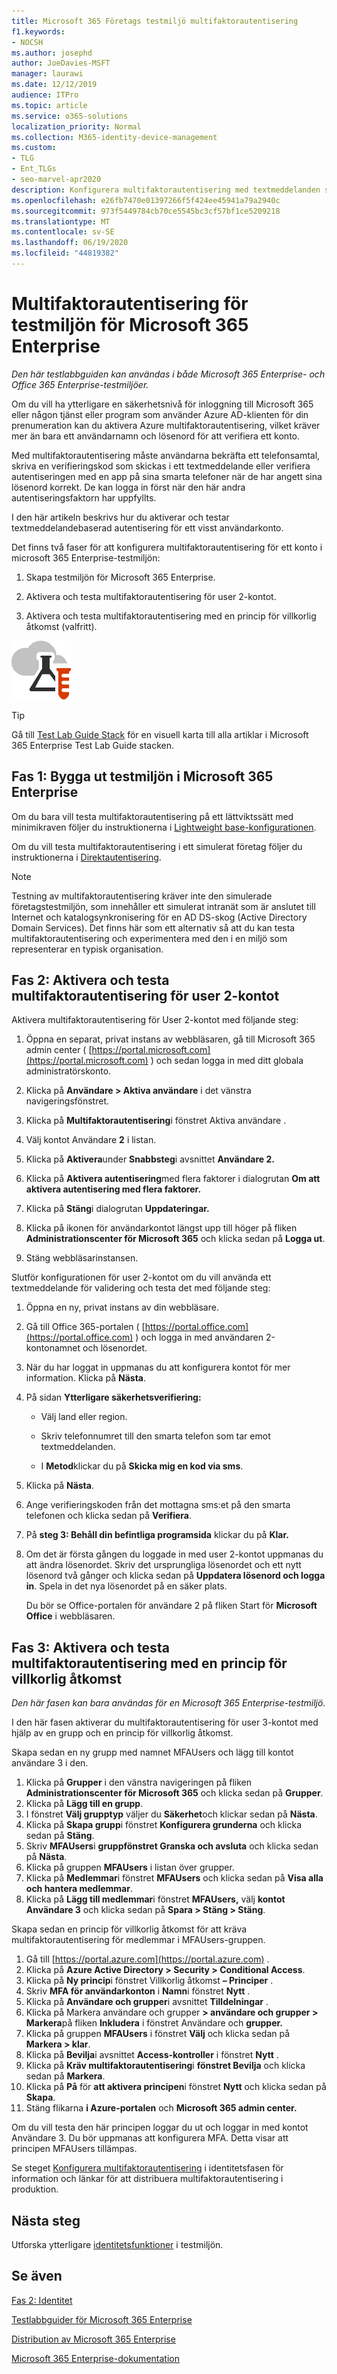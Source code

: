 ```yaml
---
title: Microsoft 365 Företags testmiljö multifaktorautentisering
f1.keywords:
- NOCSH
ms.author: josephd
author: JoeDavies-MSFT
manager: laurawi
ms.date: 12/12/2019
audience: ITPro
ms.topic: article
ms.service: o365-solutions
localization_priority: Normal
ms.collection: M365-identity-device-management
ms.custom:
- TLG
- Ent_TLGs
- seo-marvel-apr2020
description: Konfigurera multifaktorautentisering med textmeddelanden som skickas till en smart telefon i testmiljön för Microsoft 365 Enterprise.
ms.openlocfilehash: e26fb7470e01397266f5f424ee45941a79a2940c
ms.sourcegitcommit: 973f5449784cb70ce5545bc3cf57bf1ce5209218
ms.translationtype: MT
ms.contentlocale: sv-SE
ms.lasthandoff: 06/19/2020
ms.locfileid: "44819382"
---
```

# <a name="multi-factor-authentication-for-your-microsoft-365-enterprise-test-environment"></a>Multifaktorautentisering för testmiljön för Microsoft 365 Enterprise

*Den här testlabbguiden kan användas i både Microsoft 365 Enterprise- och Office 365 Enterprise-testmiljöer.*

Om du vill ha ytterligare en säkerhetsnivå för inloggning till Microsoft 365 eller någon tjänst eller program som använder Azure AD-klienten för din prenumeration kan du aktivera Azure multifaktorautentisering, vilket kräver mer än bara ett användarnamn och lösenord för att verifiera ett konto. 

Med multifaktorautentisering måste användarna bekräfta ett telefonsamtal, skriva en verifieringskod som skickas i ett textmeddelande eller verifiera autentiseringen med en app på sina smarta telefoner när de har angett sina lösenord korrekt. De kan logga in först när den här andra autentiseringsfaktorn har uppfyllts. 
  
I den här artikeln beskrivs hur du aktiverar och testar textmeddelandebaserad autentisering för ett visst användarkonto.
  
Det finns två faser för att konfigurera multifaktorautentisering för ett konto i microsoft 365 Enterprise-testmiljön:
  
1. Skapa testmiljön för Microsoft 365 Enterprise.
    
2. Aktivera och testa multifaktorautentisering för user 2-kontot.

3. Aktivera och testa multifaktorautentisering med en princip för villkorlig åtkomst (valfritt).

![Testlabbguider för Microsoft Cloud](../media/m365-enterprise-test-lab-guides/cloud-tlg-icon.png) 
    
> [!TIP]
> Gå till [Test Lab Guide Stack](../media/m365-enterprise-test-lab-guides/Microsoft365EnterpriseTLGStack.pdf) för en visuell karta till alla artiklar i Microsoft 365 Enterprise Test Lab Guide stacken.
  
## <a name="phase-1-build-out-your-microsoft-365-enterprise-test-environment"></a>Fas 1: Bygga ut testmiljön i Microsoft 365 Enterprise

Om du bara vill testa multifaktorautentisering på ett lättviktssätt med minimikraven följer du instruktionerna i [Lightweight base-konfigurationen](lightweight-base-configuration-microsoft-365-enterprise.md).
  
Om du vill testa multifaktorautentisering i ett simulerat företag följer du instruktionerna i [Direktautentisering](pass-through-auth-m365-ent-test-environment.md).
  
> [!NOTE]
> Testning av multifaktorautentisering kräver inte den simulerade företagstestmiljön, som innehåller ett simulerat intranät som är anslutet till Internet och katalogsynkronisering för en AD DS-skog (Active Directory Domain Services). Det finns här som ett alternativ så att du kan testa multifaktorautentisering och experimentera med den i en miljö som representerar en typisk organisation. 
  
## <a name="phase-2-enable-and-test-multi-factor-authentication-for-the-user-2-account"></a>Fas 2: Aktivera och testa multifaktorautentisering för user 2-kontot

Aktivera multifaktorautentisering för User 2-kontot med följande steg:
  
1. Öppna en separat, privat instans av webbläsaren, gå till Microsoft 365 admin center ( [https://portal.microsoft.com](https://portal.microsoft.com) ) och sedan logga in med ditt globala administratörskonto.
    
2. Klicka på **Användare > Aktiva användare** i det vänstra navigeringsfönstret.
    
3. Klicka på **Multifaktorautentisering**i fönstret Aktiva användare .
    
4. Välj kontot Användare **2** i listan.
    
5. Klicka på **Aktivera**under **Snabbsteg**i avsnittet **Användare 2.**
    
6. Klicka på **Aktivera autentisering**med flera faktorer i dialogrutan **Om att aktivera autentisering med flera faktorer.**
    
7. Klicka på **Stäng**i dialogrutan **Uppdateringar.**
    
8. Klicka på ikonen för användarkontot längst upp till höger på fliken **Administrationscenter för Microsoft 365** och klicka sedan på **Logga ut**.
    
9. Stäng webbläsarinstansen.
   
Slutför konfigurationen för user 2-kontot om du vill använda ett textmeddelande för validering och testa det med följande steg:
  
1. Öppna en ny, privat instans av din webbläsare.
    
2. Gå till Office 365-portalen ( [https://portal.office.com](https://portal.office.com) ) och logga in med användaren 2-kontonamnet och lösenordet.
    
3. När du har loggat in uppmanas du att konfigurera kontot för mer information. Klicka på **Nästa**.
    
4. På sidan **Ytterligare säkerhetsverifiering:**
    
   - Välj land eller region.
    
   - Skriv telefonnumret till den smarta telefon som tar emot textmeddelanden.
    
   - I **Metod**klickar du på **Skicka mig en kod via sms**.
    
5. Klicka på **Nästa**.
    
6. Ange verifieringskoden från det mottagna sms:et på den smarta telefonen och klicka sedan på **Verifiera**.
    
7. På **steg 3: Behåll din befintliga programsida** klickar du på **Klar.**
    
8. Om det är första gången du loggade in med user 2-kontot uppmanas du att ändra lösenordet. Skriv det ursprungliga lösenordet och ett nytt lösenord två gånger och klicka sedan på **Uppdatera lösenord och logga in**. Spela in det nya lösenordet på en säker plats.
    
    Du bör se Office-portalen för användare 2 på fliken Start för **Microsoft Office** i webbläsaren.

## <a name="phase-3-enable-and-test-multi-factor-authentication-with-a-conditional-access-policy"></a>Fas 3: Aktivera och testa multifaktorautentisering med en princip för villkorlig åtkomst

*Den här fasen kan bara användas för en Microsoft 365 Enterprise-testmiljö.*

I den här fasen aktiverar du multifaktorautentisering för user 3-kontot med hjälp av en grupp och en princip för villkorlig åtkomst.

Skapa sedan en ny grupp med namnet MFAUsers och lägg till kontot användare 3 i den.

1. Klicka på **Grupper** i den vänstra navigeringen på fliken **Administrationscenter för Microsoft 365** och klicka sedan på **Grupper**.
2. Klicka på **Lägg till en grupp**.
3. I fönstret **Välj grupptyp** väljer du **Säkerhet**och klickar sedan på **Nästa**.
4. Klicka på **Skapa grupp**i fönstret **Konfigurera grunderna** och klicka sedan på **Stäng**.
5. Skriv **MFAUsers**i **gruppfönstret Granska och avsluta** och klicka sedan på **Nästa**.
6. Klicka på gruppen **MFAUsers** i listan över grupper.
7. Klicka på **Medlemmar**i fönstret **MFAUsers** och klicka sedan på **Visa alla och hantera medlemmar**.
8. Klicka på **Lägg till medlemmar**i fönstret **MFAUsers,** välj **kontot Användare 3** och klicka sedan på **Spara > Stäng > Stäng**.

Skapa sedan en princip för villkorlig åtkomst för att kräva multifaktorautentisering för medlemmar i MFAUsers-gruppen.

1. Gå till [https://portal.azure.com](https://portal.azure.com) .
2. Klicka på **Azure Active Directory > Security > Conditional Access**.
3. Klicka på **Ny princip**i fönstret Villkorlig åtkomst **– Principer** .
4. Skriv **MFA för användarkonton** i **Namn**i fönstret **Nytt** .
5. Klicka på **Användare och grupper**i avsnittet **Tilldelningar** .
6. Klicka på Markera användare och grupper **> användare och grupper > Markera**på fliken **Inkludera** i fönstret Användare och **grupper.**
7. Klicka på gruppen **MFAUsers** i fönstret **Välj** och klicka sedan på **Markera > klar**.
8. Klicka på **Bevilja**i avsnittet **Access-kontroller** i fönstret **Nytt** .
9. Klicka på **Kräv multifaktorautentisering**i **fönstret Bevilja** och klicka sedan på **Markera**.
10. Klicka på **På** för **att aktivera principen**i fönstret **Nytt** och klicka sedan på **Skapa**.
11. Stäng flikarna **i Azure-portalen** och **Microsoft 365 admin center.**

Om du vill testa den här principen loggar du ut och loggar in med kontot Användare 3. Du bör uppmanas att konfigurera MFA. Detta visar att principen MFAUsers tillämpas.

Se steget [Konfigurera multifaktorautentisering](identity-secure-user-sign-ins.md#identity-mfa) i identitetsfasen för information och länkar för att distribuera multifaktorautentisering i produktion.
    
## <a name="next-step"></a>Nästa steg

Utforska ytterligare [identitetsfunktioner](m365-enterprise-test-lab-guides.md#identity) i testmiljön.

## <a name="see-also"></a>Se även

[Fas 2: Identitet](identity-infrastructure.md)

[Testlabbguider för Microsoft 365 Enterprise](m365-enterprise-test-lab-guides.md)

[Distribution av Microsoft 365 Enterprise](deploy-microsoft-365-enterprise.md)

[Microsoft 365 Enterprise-dokumentation](https://docs.microsoft.com/microsoft-365-enterprise/)
